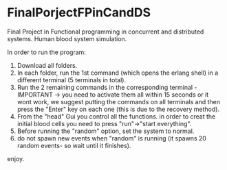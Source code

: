 # FinalPorjectFPinCandDS
Final Project in Functional programming in concurrent and distributed systems. Human blood system simulation.

In order to run the program:
1. Download all folders.
2. In each folder, run the 1st command (which opens the erlang shell) in a different terminal (5 terminals in total).
3. Run the 2 remaining commands in the corresponding terminal - IMPORTANT -> you need to activate them all within 15 seconds or it wont work, we suggest putting the commands on all terminals and then press the "Enter" key on each one (this is due to the recovery method).
4. From the "head" Gui you control all the functions. in order to creat the initial blood cells you need to press "run"->"start everything".
5. Before running the "random" option, set the system to normal.
6. do not spawn new events when "random" is running (it spawns 20 random events- so wait until it finishes).  

enjoy.

